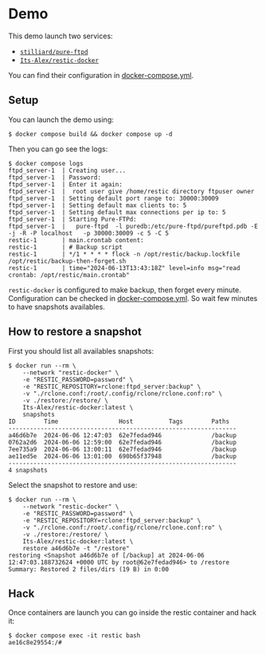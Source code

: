 # Demo

This demo launch two services:

- [`stilliard/pure-ftpd`](https://github.com/stilliard/docker-pure-ftpd)
- [`Its-Alex/restic-docker`](/)

You can find their configuration in [docker-compose.yml](./docker-compose.yml).

## Setup

You can launch the demo using:

```sh-session
$ docker compose build && docker compose up -d
```

Then you can go see the logs:

```sh-session
$ docker compose logs
ftpd_server-1  | Creating user...
ftpd_server-1  | Password:
ftpd_server-1  | Enter it again:
ftpd_server-1  |  root user give /home/restic directory ftpuser owner
ftpd_server-1  | Setting default port range to: 30000:30009
ftpd_server-1  | Setting default max clients to: 5
ftpd_server-1  | Setting default max connections per ip to: 5
ftpd_server-1  | Starting Pure-FTPd:
ftpd_server-1  |   pure-ftpd  -l puredb:/etc/pure-ftpd/pureftpd.pdb -E -j -R -P localhost   -p 30000:30009 -c 5 -C 5
restic-1       | main.crontab content:
restic-1       | # Backup script
restic-1       | */1 * * * * flock -n /opt/restic/backup.lockfile /opt/restic/backup-then-forget.sh
restic-1       | time="2024-06-13T13:43:18Z" level=info msg="read crontab: /opt/restic/main.crontab"
```

`restic-docker` is configured to make backup, then forget every minute.
Configuration can be checked in [docker-compose.yml](./docker-compose.yml).
So wait few minutes to have snapshots availables.

## How to restore a snapshot

First you should list all availables snapshots:

```sh-session
$ docker run --rm \
    --network "restic-docker" \
    -e "RESTIC_PASSWORD=password" \
    -e "RESTIC_REPOSITORY=rclone:ftpd_server:backup" \
    -v "./rclone.conf:/root/.config/rclone/rclone.conf:ro" \
    -v ./restore:/restore/ \
    Its-Alex/restic-docker:latest \
    snapshots
ID        Time                 Host          Tags        Paths
----------------------------------------------------------------
a46d6b7e  2024-06-06 12:47:03  62e7fedad946              /backup
0762a2d6  2024-06-06 12:59:00  62e7fedad946              /backup
7ee735a9  2024-06-06 13:00:11  62e7fedad946              /backup
ae11ed5e  2024-06-06 13:01:00  690b65f37948              /backup
----------------------------------------------------------------
4 snapshots
```

Select the snapshot to restore and use:

```sh-session
$ docker run --rm \
    --network "restic-docker" \
    -e "RESTIC_PASSWORD=password" \
    -e "RESTIC_REPOSITORY=rclone:ftpd_server:backup" \
    -v "./rclone.conf:/root/.config/rclone/rclone.conf:ro" \
    -v ./restore:/restore/ \
    Its-Alex/restic-docker:latest \
    restore a46d6b7e -t "/restore"
restoring <Snapshot a46d6b7e of [/backup] at 2024-06-06 12:47:03.188732624 +0000 UTC by root@62e7fedad946> to /restore
Summary: Restored 2 files/dirs (19 B) in 0:00
```

## Hack

Once containers are launch you can go inside the restic container and hack it:

```sh-session
$ docker compose exec -it restic bash
ae16c8e29554:/#
```